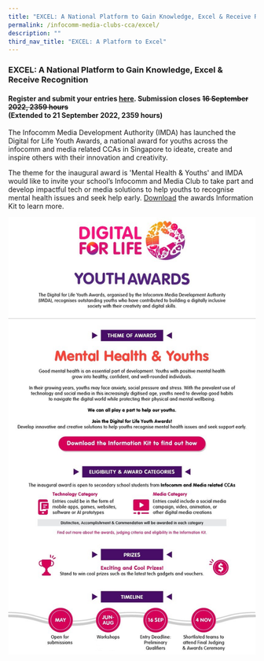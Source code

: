 ```yaml
---
title: "EXCEL: A National Platform to Gain Knowledge, Excel & Receive Recognition"
permalink: /infocomm-media-clubs-cca/excel/
description: ""
third_nav_title: "EXCEL: A Platform to Excel"
---
```

### EXCEL: A National Platform to Gain Knowledge, Excel & Receive Recognition

#### Register and submit your entries [here](https://form.gov.sg/#!/625e313cf3192100131ffe47). Submission closes ~~16 September 2022, 2359 hours~~ <br>(Extended to 21 September 2022, 2359 hours)

The Infocomm Media Development Authority (IMDA) has launched the Digital for Life Youth Awards, a national award for youths across the infocomm and media related CCAs in Singapore to ideate, create and inspire others with their innovation and creativity. 

The theme for the inaugural award is 'Mental Health & Youths' and IMDA would like to invite your school’s Infocomm and Media Club to take part and develop impactful tech or media solutions to help youths to recognise mental health issues and seek help early. [Download](https://file.go.gov.sg/dflyouthawards.pdf) the awards Information Kit to learn more.

![](/images/Icmclub/IMDA_YouthAwards%20revised.jpg)